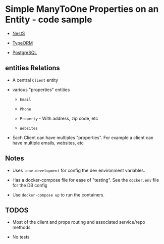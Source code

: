 # Simple ManyToOne Properties on an Entity - code sample

- [NestS](https://nestjs.com/)

- [TypeORM](https://typeorm.io/#/)

- [PostgreSQL](https://www.postgresql.org/)

## entities Relations

- A central `Client` entity

- various "properties" entities

  - `Email`

  - `Phone`

  - `Property` - With address, zip code, etc

  - `Websites`

- Each Client can have multiples "properties". For example a client can have multiple emails, websites, etc

## Notes

- Uses `.env.development` for config the dev environment variables.

- Has a docker-compose file for ease of "testing". See the `docker.env` file for the DB config

- Use `docker-compose up` to run the containers.

## TODOS

- Most of the client and props routing and associated service/repo methods

- No tests
